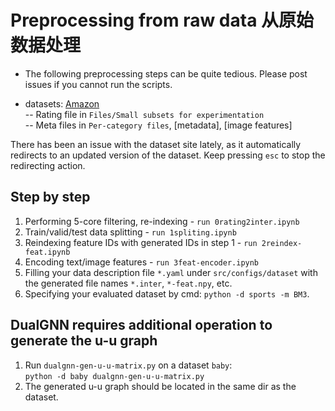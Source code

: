 # Preprocessing from raw data 从原始数据处理
- The following preprocessing steps can be quite tedious. Please post issues if you cannot run the scripts.

- datasets: [Amazon](http://jmcauley.ucsd.edu/data/amazon/links.html)  
-- Rating file in `Files/Small subsets for experimentation`  
-- Meta files in `Per-category files`, [metadata], [image features]  

There has been an issue with the dataset site lately, as it automatically redirects to an updated version of the dataset. Keep pressing `esc` to stop the redirecting action.

## Step by step
1. Performing 5-core filtering, re-indexing - `run 0rating2inter.ipynb`
2. Train/valid/test data splitting - `run 1spliting.ipynb`
3. Reindexing feature IDs with generated IDs in step 1 - `run 2reindex-feat.ipynb`
4. Encoding text/image features - `run 3feat-encoder.ipynb`
5. Filling your data description file `*.yaml` under `src/configs/dataset` with the generated file names `*.inter`, `*-feat.npy`, etc.
6. Specifying your evaluated dataset by cmd: `python -d sports -m BM3`.


## DualGNN requires additional operation to generate the u-u graph
1. Run `dualgnn-gen-u-u-matrix.py` on a dataset `baby`:  
`python -d baby dualgnn-gen-u-u-matrix.py`
2. The generated u-u graph should be located in the same dir as the dataset.
